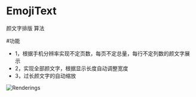# EmojiText
颜文字排版 算法

#功能
* 1，根据手机分辨率实现不定页数，每页不定总量，每行不定列数的颜文字展示
* 2，实现全部颜文字，根据显示长度自动调整宽度
* 3，过长颜文字的自动缩放

![Renderings](https://github.com/songhanghang/FaceFont/blob/master/screen/A0001LRX22Gsonghang10292015231926.gif)
